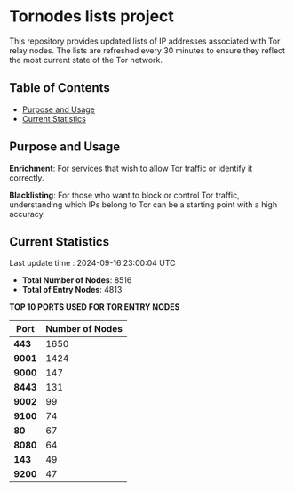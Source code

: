# Tornodes lists project

This repository provides updated lists of IP addresses associated with Tor relay nodes. The lists are refreshed every 30 minutes to ensure they reflect the most current state of the Tor network.

## Table of Contents

- [Purpose and Usage](#purpose-and-usage)
- [Current Statistics](#current-statistics)


## Purpose and Usage

**Enrichment**: For services that wish to allow Tor traffic or identify it correctly.

**Blacklisting**: For those who want to block or control Tor traffic, understanding which IPs belong to Tor can be a starting point with a high accuracy.

## Current Statistics

Last update time : 2024-09-16 23:00:04 UTC

- **Total Number of Nodes**: 8516
- **Total of Entry Nodes**: 4813

**TOP 10 PORTS USED FOR TOR ENTRY NODES**

| **Port** | **Number of Nodes** |
|------|-----------------|
| **443**   | 1650  |
| **9001**   | 1424  |
| **9000**   | 147  |
| **8443**   | 131  |
| **9002**   | 99  |
| **9100**   | 74  |
| **80**   | 67  |
| **8080**   | 64  |
| **143**   | 49  |
| **9200**   | 47  |

